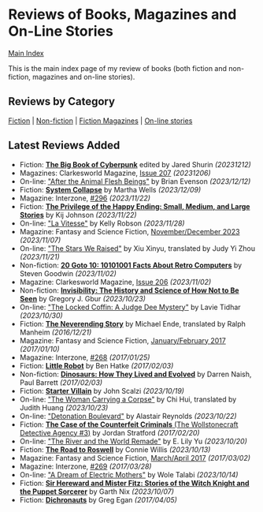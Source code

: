 # Reviews of Books, Magazines and On-Line Stories

[Main Index](../README.md)

This is the main index page of my review of books (both fiction and non-fiction, magazines and on-line stories).

## Reviews by Category

[Fiction](fiction/README.md) | [Non-fiction](nonfiction/README.md) | [Fiction Magazines](magazines/README.md) | [On-line stories](online/README.md)

## Latest Reviews Added
- Fiction: [**The Big Book of Cyberpunk**](fiction/2023/20231212-BigBookCyberpunk.md) edited by Jared Shurin *(20231212)*
- Magazines: Clarkesworld Magazine, [Issue 207](magazines/Clarkesworld/20231206-Clarkesworld207.md) *(20231206)*
- On-line: ["After the Animal Flesh Beings"](online/2023/20231212-AfterAnimalFleshBeings.md) by Brian Evenson *(2023/12/12)*
- Fiction: [**System Collapse**](fiction/2023/20231209-SystemCollapse.md) by Martha Wells *(2023/12/09)*
- Magazine: Interzone, [#296](magazines/Interzone/20231122-Interzone296.md) *(2023/11/22)*
- Fiction: [**The Privilege of the Happy Ending: Small, Medium, and Large Stories**](fiction/2023/20231122-PrivilageHappyEnding.md) by Kij Johnson *(2023/11/22)*
- On-line: ["La Vitesse"](online/2023/20231128-LaVitesse.md) by Kelly Robson *(2023/11/28)*
- Magazine: Fantasy and Science Fiction, [November/December 2023](magazines/FantasyAndScienceFiction/20231107-FSF202311.md) *(2023/11/07)*
- On-line: ["The Stars We Raised"](online/2023/20231121-StarsWeRaised.md) by Xiu Xinyu, translated by Judy Yi Zhou *(2023/11/21)*
- Non-fiction: [**20 Goto 10: 10101001 Facts About Retro Computers**](nonfiction/2023/20231102-20Goto10.md) by Steven Goodwin *(2023/11/02)*
- Magazine: Clarkesworld Magazine, [Issue 206](magazines/Clarkesworld/20231102-Clarkesworld206.md) *(2023/11/02)*
- Non-fiction: [**Invisibility: The History and Science of How Not to Be Seen**](nonfiction/2023/20231023-Invisibility.md) by Gregory J. Gbur *(2023/10/23)*
- On-line: ["The Locked Coffin: A Judge Dee Mystery"](online/2023/20231030-LockedCoffin.md) by Lavie Tidhar *(2023/10/30)*
- Fiction: [**The Neverending Story**](fiction/2016/20161221-NeverendingStory.md) by Michael Ende, translated by Ralph Manheim *(2016/12/21)*
- Magazine: Fantasy and Science Fiction, [January/February 2017](magazines/FantasyAndScienceFiction/20170110-FSF201701.md) *(2017/01/10)*
- Magazine: Interzone, [#268](magazines/Interzone/20170125-Interzone268.md) *(2017/01/25)*
- Fiction: [**Little Robot**](fiction/2017/20170203-LittleRobot.md) by Ben Hatke *(2017/02/03)*
- Non-fiction: [**Dinosaurs: How They Lived and Evolved**](nonfiction/2017/20170203-DinosaursLivedEvolved.md) by Darren Naish, Paul Barrett *(2017/02/03)*
- Fiction: [**Starter Villain**](fiction/2023/20231019-StarterVillain.md) by John Scalzi *(2023/10/19)*
- On-line: ["The Woman Carrying a Corpse"](online/2023/20231023-WomanCarryingCorpse.md) by Chi Hui, translated by Judith Huang *(2023/10/23)*
- On-line: ["Detonation Boulevard"](online/2023/20231022-DetonationBoulevard.md) by Alastair Reynolds *(2023/10/22)*
- Fiction: [**The Case of the Counterfeit Criminals** (The Wollstonecraft Detective Agency #3)](fiction/2017/20170220-CaseCounterfeitCriminals.md) by Jordan Stratford *(2017/02/20)*
- On-line: ["The River and the World Remade"](online/2023/20231020-RiverWorldRemade.md) by E. Lily Yu *(2023/10/20)*
- Fiction: [**The Road to Roswell**](fiction/2023/20231013-RoadRoswell.md) by Connie Willis *(2023/10/13)*
- Magazine: Fantasy and Science Fiction, [March/April 2017](magazines/FantasyAndScienceFiction/20170302-FSF201703.md) *(2017/03/02)*
- Magazine: Interzone, [#269](magazines/Interzone/20170328-Interzone269.md) *(2017/03/28)*
- On-line: ["A Dream of Electric Mothers"](online/2023/20231014-DreamElectricMothers.md) by Wole Talabi *(2023/10/14)*
- Fiction: [**Sir Hereward and Mister Fitz: Stories of the Witch Knight and the Puppet Sorcerer**](fiction/2023/20231007-HerewardFitz.md) by Garth Nix *(2023/10/07)*
- Fiction: [**Dichronauts**](fiction/2017/20170405-Dichronauts.md) by Greg Egan *(2017/04/05)*
